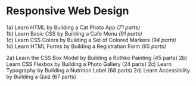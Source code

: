 # Responsive Web Design

1a) Learn HTML by Building a Cat Photo App <em>(71 parts)</em><br/>
1b) Learn Basic CSS by Building a Cafe Menu <em>(91 parts)</em><br/>
1c) Learn CSS Colors by Building a Set of Colored Markers <em>(94 parts)</em><br/>
1d) Learn HTML Forms by Building a Registration Form <em>(65 parts)</em><br/>

2a) Learn the CSS Box Model by Building a Rothko Painting (45 parts)
2b) Learn CSS Flexbox by Building a Photo Gallery (24 parts)
2c) Learn Typography by Building a Nutrition Label (68 parts)
2d) Learn Accessibility by Building a Quiz (67 parts)
